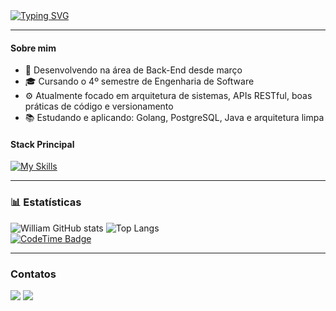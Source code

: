 <a href="https://git.io/typing-svg">
  <img src="https://readme-typing-svg.herokuapp.com/?color=22ff05&size=25&center=false&vCenter=true&width=1000&lines=Olá!+Sou William, desenvolvedor back-end em formação.;Seja+bem-vindo!+:%29" alt="Typing SVG">
</a>

---

#### Sobre mim

- 💼 Desenvolvendo na área de Back-End desde março
- 🎓 Cursando o 4º semestre de Engenharia de Software
- ⚙️ Atualmente focado em arquitetura de sistemas, APIs RESTful, boas práticas de código e versionamento
- 📚 Estudando e aplicando: Golang, PostgreSQL, Java e arquitetura limpa

#### Stack Principal

[![My Skills](https://skillicons.dev/icons?i=go,java,postgres,postman,git,bitbucket,github,vscode)](https://skillicons.dev)

---

### 📊 Estatísticas

<div id="stats">
  
  ![William GitHub stats](https://github-readme-stats.vercel.app/api?username=willruty&show_icons=true&theme=radical&hide_border=true)
 ![Top Langs](https://github-readme-stats.vercel.app/api/top-langs/?username=willruty&layout=compact&theme=radical&hide_border=true)    
  [![CodeTime Badge](https://img.shields.io/endpoint?style=flat&color=222&url=https%3A%2F%2Fapi.codetime.dev%2Fshield%3Fid%3D29934%26project%3D%26in=0)](https://codetime.dev)

</div>

---

### Contatos

<div>
  <a href="mailto:willruty@gmail.com"><img src="https://img.shields.io/badge/-Gmail-%23333?style=for-the-badge&logo=gmail&logoColor=white"></a>
  <a href="https://www.linkedin.com/in/williamrutyna" target="_blank"><img src="https://img.shields.io/badge/-LinkedIn-%230077B5?style=for-the-badge&logo=linkedin&logoColor=white"></a>
</div>